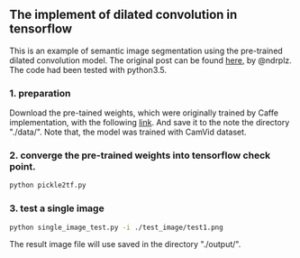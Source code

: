 ## The implement of dilated convolution in tensorflow
This is an example of semantic image segmentation using the pre-trained dilated convolution model. The original post can be found [here]( https://github.com/ndrplz/dilation-tensorflow), by @ndrplz. <br />
The code had been tested with python3.5.

### 1. preparation
Download the pre-tained weights, which were originally trained by Caffe implementation, with the following [link]( https://drive.google.com/file/d/0Bx9YaGcDPu3Xd0JrcXZpTEpkb0U/view). And save it to the note the directory "./data/". Note that, the model was trained with CamVid dataset.

### 2. converge the pre-trained weights into tensorflow check point.
```bash
python pickle2tf.py
```

### 3. test a single image
```bash
python single_image_test.py -i ./test_image/test1.png
```
The result image file will use saved in the directory "./output/".
